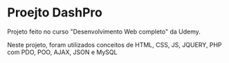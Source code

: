 <h1>Proejto DashPro</h1>
<p>Projeto feito no curso "Desenvolvimento Web completo" da Udemy.</p>
<p>Neste projeto, foram utilizados conceitos de HTML, CSS, JS, JQUERY, PHP com PDO, POO, AJAX, JSON e MySQL</p>
<img src="">
